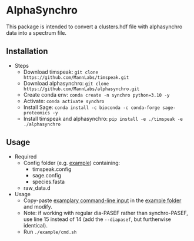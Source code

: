 # AlphaSynchro

This package is intended to convert a clusters.hdf file with alphasynchro data into a spectrum file.

## Installation

* Steps
  * Download timspeak: `git clone https://github.com/MannLabs/timspeak.git`
  * Download alphasynchro: `git clone https://github.com/MannLabs/alphasynchro.git`
  * Create conda env: `conda create -n synchro python=3.10 -y`
  * Activate: `conda activate synchro`
  * Install Sage: `conda install -c bioconda -c conda-forge sage-proteomics -y`
  * Install timspeak and alphasynchro: `pip install -e ./timspeak -e ./alphasynchro`

## Usage

* Required
  * Config folder (e.g. [example](example/)) containing:
    * timspeak.config
    * sage.config
    * species.fasta
  * raw_data.d
* Usage
  * Copy-paste [examplary command-line input](example/cmd.sh) in the [example folder](example/) and modify.
  * Note: if working with regular dia-PASEF rather than synchro-PASEF, use line 15 instead of 14 (add the `--diapasef`, but furtherwise identical).
  * Run `./example/cmd.sh`
